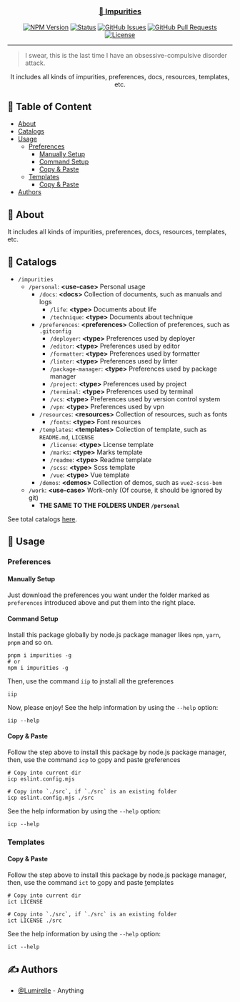 <h1 align="center">
  <a href="https://github.com/Lumirelle/impurities" rel="noopener">
</h1>

<h3 align="center">🥰 Impurities</h3>

<div align="center">

[![NPM Version](https://img.shields.io/npm/v/impurities)](https://www.npmjs.com/package/impurities)
[![Status](https://img.shields.io/badge/status-active-success.svg)](.)
[![GitHub Issues](https://img.shields.io/github/issues/Lumirelle/impurities.svg)](https://github.com/Lumirelle/impurities/issues)
[![GitHub Pull Requests](https://img.shields.io/github/issues-pr/Lumirelle/impurities.svg)](https://github.com/Lumirelle/impurities/pulls)
[![License](https://img.shields.io/badge/license-MIT-blue.svg)](/LICENSE)

</div>

---

> I swear, this is the last time I have an obsessive-compulsive disorder attack.

<p align="center"> It includes all kinds of impurities, preferences, docs, resources, templates, etc.
    <br>
</p>

## 📝 Table of Content

- [About](#about)
- [Catalogs](#catalogs)
- [Usage](#usage)
  - [Preferences](#preferences)
    - [Manually Setup](#manually_setup)
    - [Command Setup](#command_setup)
    - [Copy & Paste](#copy_paste_preferences)
  - [Templates](#templates)
    - [Copy & Paste](#copy_paste_templates)
- [Authors](#authors)

## 🧐 About <a name="about"></a>

It includes all kinds of impurities, preferences, docs, resources, templates, etc.

## 📑 Catalogs <a name="catalogs"></a>

- `/impurities`
  - `/personal`: **&lt;use-case&gt;** Personal usage
    - `/docs`: **&lt;docs&gt;** Collection of documents, such as manuals and logs
      - `/life`: **&lt;type&gt;** Documents about life
      - `/technique`: **&lt;type&gt;** Documents about technique
    - `/preferences`: **&lt;preferences&gt;** Collection of preferences, such as `.gitconfig`
      - `/deployer`: **&lt;type&gt;** Preferences used by deployer
      - `/editor`: **&lt;type&gt;** Preferences used by editor
      - `/formatter`: **&lt;type&gt;** Preferences used by formatter
      - `/linter`: **&lt;type&gt;** Preferences used by linter
      - `/package-manager`: **&lt;type&gt;** Preferences used by package manager
      - `/project`: **&lt;type&gt;** Preferences used by project
      - `/terminal`: **&lt;type&gt;** Preferences used by terminal
      - `/vcs`: **&lt;type&gt;** Preferences used by version control system
      - `/vpn`: **&lt;type&gt;** Preferences used by vpn
    - `/resources`: **&lt;resources&gt;** Collection of resources, such as fonts
      - `/fonts`: **&lt;type&gt;** Font resources
    - `/templates`: **&lt;templates&gt;** Collection of template, such as `README.md`, `LICENSE`
      - `/license`: **&lt;type&gt;** License template
      - `/marks`: **&lt;type&gt;** Marks template
      - `/readme`: **&lt;type&gt;** Readme template
      - `/scss`: **&lt;type&gt;** Scss template
      - `/vue`: **&lt;type&gt;** Vue template
    - `/demos`: **&lt;demos&gt;** Collection of demos, such as `vue2-scss-bem`
  - `/work`: **&lt;use-case&gt;** Work-only (Of course, it should be ignored by git)
    - **THE SAME TO THE FOLDERS UNDER `/personal`**

See total catalogs [here](CATALOGS.json).

## 🎈 Usage <a name="usage"></a>

### Preferences <a name="preferences"></a>

#### Manually Setup <a name="manually_setup"></a>

Just download the preferences you want under the folder marked as `preferences` introduced above and put them into the right place.

#### Command Setup <a name="command_setup"></a>

Install this package globally by node.js package manager likes `npm`, `yarn`, `pnpm` and so on.

```shell
pnpm i impurities -g
# or
npm i impurities -g
```

Then, use the command `iip` to <u>i</u>nstall all the <u>p</u>references

```shell
iip
```

Now, please enjoy! See the help information by using the `--help` option:

```shell
iip --help
```

#### Copy & Paste <a name="copy_paste_preferences"></a>

Follow the step above to install this package by node.js package manager, then, use the command `icp` to <u>c</u>opy and paste <u>p</u>references

```shell
# Copy into current dir
icp eslint.config.mjs

# Copy into `./src`, if `./src` is an existing folder
icp eslint.config.mjs ./src
```

See the help information by using the `--help` option:

```shell
icp --help
```

### Templates <a name="templates"></a>

#### Copy & Paste <a name="copy_paste_templates"></a>

Follow the step above to install this package by node.js package manager, then, use the command `ict` to <u>c</u>opy and paste <u>t</u>emplates

```shell
# Copy into current dir
ict LICENSE

# Copy into `./src`, if `./src` is an existing folder
ict LICENSE ./src
```

See the help information by using the `--help` option:

```shell
ict --help
```

## ✍️ Authors <a name="authors"></a>

- [@Lumirelle](https://github.com/Lumirelle) - Anything

